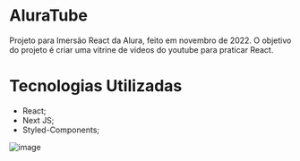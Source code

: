 # AluraTube
Projeto para Imersão React da Alura, feito em novembro de 2022. O objetivo do projeto é criar uma vitrine de videos do youtube para praticar React.

# Tecnologias Utilizadas
- React;
- Next JS;
- Styled-Components;

![image](https://user-images.githubusercontent.com/17596473/200956965-389d3aa2-7b44-4c37-a1a7-4b434266c099.png#vitrinedev)
